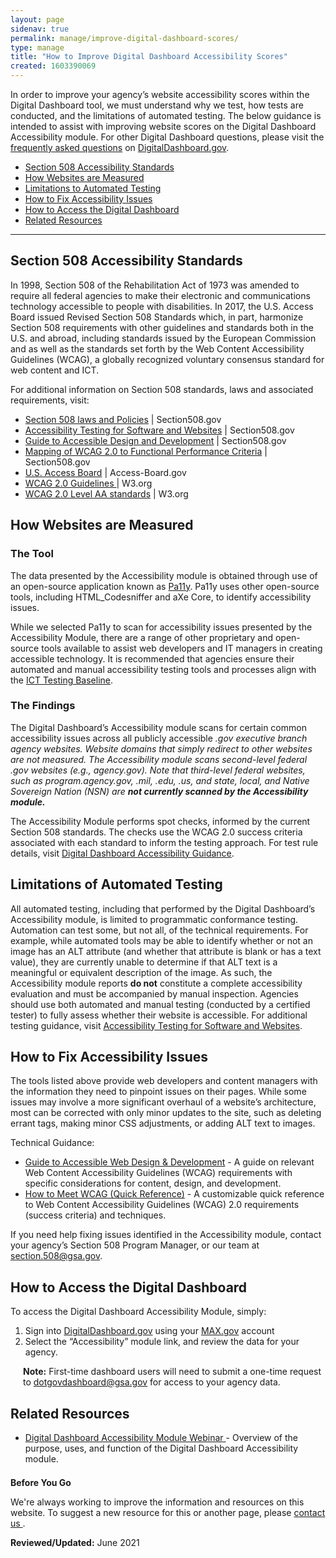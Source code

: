```yaml
---
layout: page
sidenav: true
permalink: manage/improve-digital-dashboard-scores/
type: manage
title: "How to Improve Digital Dashboard Accessibility Scores"
created: 1603390069
---
```


In order to improve your agency&rsquo;s website accessibility scores within the Digital Dashboard tool, we must understand why we test, how tests are conducted, and the limitations of automated testing. The below guidance is intended to assist with improving website scores on the Digital Dashboard Accessibility module. For other Digital Dashboard questions, please visit the [frequently asked questions][1] on [DigitalDashboard.gov][2].

- [Section 508 Accessibility Standards][3]
- [How Websites are Measured][4]
- [Limitations to Automated Testing][5]
- [How to Fix Accessibility Issues][6]
- [How to Access the Digital Dashboard][7]
- [Related Resources][8]

---

<h2 id="standards">
  Section 508 Accessibility Standards
</h2>

In 1998, Section 508 of the Rehabilitation Act of 1973 was amended to require all federal agencies to make their electronic and communications technology accessible to people with disabilities. In 2017, the U.S. Access Board issued Revised Section 508 Standards which, in part, harmonize Section 508 requirements with other guidelines and standards both in the U.S. and abroad, including standards issued by the European Commission and as well as the standards set forth by the Web Content Accessibility Guidelines (WCAG), a globally recognized voluntary consensus standard for web content and ICT.

For additional information on Section 508 standards, laws and associated requirements, visit:

<ul>
<li><a href="{{site.baseurl}}/manage/laws-and-policies">Section 508 laws and Policies</a> | Section508.gov
</li>
<li><a href="{{site.baseurl}}/test/web-software" aria-label="Accessibility">Accessibility Testing for Software and Websites</a> | Section508.gov</li>
<li><a href="{{site.baseurl}}/content/guide-accessible-web-design-development">Guide to Accessible Design and Development</a> | Section508.gov</li>
<li><a href="{{site.baseurl}}/content/mapping-wcag-to-fpc">Mapping of WCAG 2.0 to Functional Performance Criteria</a> | Section508.gov</li>
<li><a href="https://www.access-board.gov/guidelines-and-standards/communications-and-it/about-the-ict-refresh">U.S. Access Board</a> | Access-Board.gov</li>
<li><a href="https://www.w3.org/TR/WCAG20/" >WCAG 2.0 Guidelines </a> | W3.org</li>
<li><a href="https://www.w3.org/WAI/WCAG21/quickref/?versions=2.0&amp;currentsidebar=%23col_overview&amp;levels=aaa#principle1" >WCAG 2.0 Level AA standards</a> | W3.org</li>
</ul>
<h2 id="measure">
  How Websites are Measured
</h2>

### The Tool

The data presented by the Accessibility module is obtained through use of an open-source application known as [Pa11y][16]. Pa11y uses other open-source tools, including HTML_Codesniffer and aXe Core, to identify accessibility issues.&nbsp;

While we selected Pa11y to scan for accessibility issues presented by the Accessibility Module, there are a range of other proprietary and open-source tools available to assist web developers and IT managers in creating accessible technology. It is recommended that agencies ensure their automated and manual accessibility testing tools and processes align with the [ICT Testing Baseline][17].&nbsp;

### The Findings&nbsp;

The Digital Dashboard&rsquo;s Accessibility module scans for certain common accessibility issues across all publicly accessible <span style="font-style: italic;">.gov executive branch agency websites. Website domains that simply redirect to other websites are not measured. The Accessibility module scans second-level federal <span style="font-style: italic;">.gov websites (e.g., <span style="font-style: italic;">agency.gov). Note that third-level federal websites, such as <span style="font-style: italic;">program.agency.gov, <span style="font-style: italic;">.mil,<span style="font-style: italic;"> .edu,<span style="font-style: italic;"> .us, and state, local, and Native Sovereign Nation (NSN) are <span style="font-weight: bold;">not currently scanned by the Accessibility module.

The Accessibility Module performs spot checks, informed by the current Section 508 standards. The checks use the WCAG 2.0 success criteria associated with each standard to inform the testing approach. For test rule details, visit [Digital Dashboard Accessibility Guidance][18].

<h2 id="limits">
  Limitations of Automated Testing
</h2>

<p>
  All automated testing, including that performed by the Digital Dashboard&rsquo;s Accessibility module, is limited to programmatic conformance testing. Automation can test some, but not all, of the technical requirements. For example, while automated tools may be able to identify whether or not an image has an ALT attribute (and whether that attribute is blank or has a text value), they are currently unable to determine if that ALT text is a meaningful or equivalent description of the image. As such, the Accessibility module reports <strong>do not</strong> constitute a complete accessibility evaluation and must be accompanied by manual inspection. Agencies should use both automated and manual testing (conducted by a certified tester) to fully assess whether their website is accessible. For additional testing guidance, visit <a href="{{site.baseurl}}/test/web-software" aria-lebel ="Accesibility testing" >Accessibility Testing for Software and Websites</a>.&nbsp;
</p>

<h2 id="fix">
  How to Fix Accessibility Issues
</h2>

<p>
  The tools listed above provide web developers and content managers with the information they need to pinpoint issues on their pages. While some issues may involve a more significant overhaul of a website&rsquo;s architecture, most can be corrected with only minor updates to the site, such as deleting errant tags, making minor CSS adjustments, or adding ALT text to images.
</p>

<p>
  Technical Guidance:
</p>

  * [Guide to Accessible Web Design & Development][11] - A guide on relevant Web Content Accessibility Guidelines (WCAG) requirements with specific considerations for content, design, and development.
  * [How to Meet WCAG (Quick Reference)][15] - A customizable quick reference to Web Content Accessibility Guidelines (WCAG) 2.0 requirements (success criteria) and techniques.
<p>
  If you need help fixing issues identified in the Accessibility module, contact your agency&rsquo;s Section 508 Program Manager, or our team at <a href="mailto:section.508@gsa.gov">section.508@gsa.gov</a>.
</p>

<h2 id="dashboard">
  How to Access the Digital Dashboard
</h2>

<p>
  To access the Digital Dashboard Accessibility Module, simply:&nbsp;
</p>

<ol>
  <li>
    Sign into <a href="http://digitaldashboard.gov/" aria-label="DigitalDashboard">DigitalDashboard.gov</a> using your <a href="https://www.max.gov/">MAX.gov</a> account </li>
    <li>
      Select the &ldquo;Accessibility&rdquo; module link, and review the data for your agency.
    </li>
</ol>
    
<p style="margin-left: 20px;">
      <strong>Note:</strong> First-time dashboard users will need to submit a one-time request to <a href="mailto:dotgovdashboard@gsa.gov">dotgovdashboard@gsa.gov</a> for access to your agency data.
</p>

<h2 id = "resources"> Related Resources </h2>
<ul>
 <li><a href="https://section508.gov/sites/default/files/Digital%20Dashboard%20Accessibility%20Module%20Webinar_0.pptx">Digital Dashboard Accessibility Module Webinar </a>
  - Overview of the purpose, uses, and function of the Digital Dashboard Accessibility module.
 </li>
</ul>
<div class="border-base radius-lg border-1px" style="margin-top: 1.5em;">
<div class="padding-1">
<p class="text-large"><strong>Before You Go</strong></p>
<p>We're always working to improve the information and resources on this website. To suggest a new resource for this or another page, please <a href="mailto:section.508@gsa.gov">contact us
</a>.</p>
</div>
</div>
<p><strong>Reviewed/Updated:</strong> June 2021 </p>

[1]: https://www.digitaldashboard.gov/faq
[2]: https://www.digitaldashboard.gov
[3]: #standards
[4]: #measure
[5]: #limits
[6]: #fix
[7]: #dashboard
[8]: #resources
[9]: {{site.baseurl}}/manage/laws-and-policies
[10]: {{site.baseurl}}/test/web-software
[11]: {{site.baseurl}}/content/guide-accessible-web-design-development
[12]: {{site.baseurl}}/content/mapping-wcag-to-fpc
[13]: https://www.access-board.gov/guidelines-and-standards/communications-and-it/about-the-ict-refresh
[14]: https://www.w3.org/TR/WCAG20/
[15]: https://www.w3.org/WAI/WCAG21/quickref/?versions=2.0&currentsidebar=%23col_overview&levels=aaa#principle1
[16]: https://pa11y.org/
[17]: https://section508coordinators.github.io/ICTTestingBaseline/
[18]: https://www.digitaldashboard.gov/content/accessibility-guidance